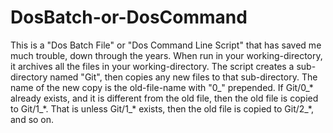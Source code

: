 # DosBatch-or-DosCommand
This is a "Dos Batch File" or "Dos Command Line Script" that has saved me much trouble, down through the years.
When run in your working-directory, it archives all the files in your working-directory.
The script creates a sub-directory named "Git", then copies any new files to that sub-directory.
The name of the new copy is the old-file-name with "0_" prepended.
If Git/0_\* already exists, and it is different from the old file, then the old file is copied to Git/1_\*.
     That is unless Git/1_\* exists, then the old file is copied to Git/2_*, and so on.
